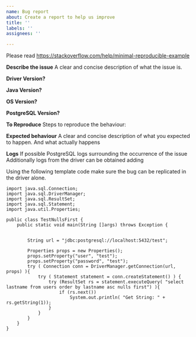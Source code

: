 ```yaml
---
name: Bug report
about: Create a report to help us improve
title: ''
labels: ''
assignees: ''

---
```


Please read https://stackoverflow.com/help/minimal-reproducible-example 

**Describe the issue**
A clear and concise description of what the issue is.

**Driver Version?** 

**Java Version?**

**OS Version?**

**PostgreSQL Version?**

**To Reproduce**
Steps to reproduce the behaviour:

**Expected behaviour**
A clear and concise description of what you expected to happen.
And what actually happens

**Logs**
If possible PostgreSQL logs surrounding the occurrence of the issue
Additionally logs from the driver can be obtained adding

Using the following template code make sure the bug can be replicated in the driver alone.
```
import java.sql.Connection;
import java.sql.DriverManager;
import java.sql.ResultSet;
import java.sql.Statement;
import java.util.Properties;

public class TestNullsFirst {
    public static void main(String []args) throws Exception {


        String url = "jdbc:postgresql://localhost:5432/test";

        Properties props = new Properties();
        props.setProperty("user", "test");
        props.setProperty("password", "test");
        try ( Connection conn = DriverManager.getConnection(url, props) ){
            try ( Statement statement = conn.createStatement() ) {
                try (ResultSet rs = statement.executeQuery( "select lastname from users order by lastname asc nulls first") ){
                    if (rs.next())
                        System.out.println( "Get String: " + rs.getString(1));
                }
            }
        }
    }
}
```
